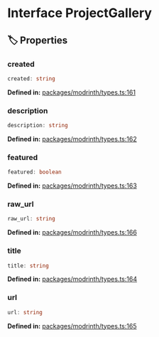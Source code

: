 # Interface ProjectGallery

## 🏷️ Properties

### created

```ts
created: string
```
<p style="font-size: 14px; color: var(--vp-c-text-2)">
<strong>Defined in:</strong> <a href="https://github.com/voxelum/minecraft-launcher-core-node/blob/master/packages/modrinth/types.ts#L161" target="_blank" rel="noreferrer">packages/modrinth/types.ts:161</a>
</p>


### description

```ts
description: string
```
<p style="font-size: 14px; color: var(--vp-c-text-2)">
<strong>Defined in:</strong> <a href="https://github.com/voxelum/minecraft-launcher-core-node/blob/master/packages/modrinth/types.ts#L162" target="_blank" rel="noreferrer">packages/modrinth/types.ts:162</a>
</p>


### featured

```ts
featured: boolean
```
<p style="font-size: 14px; color: var(--vp-c-text-2)">
<strong>Defined in:</strong> <a href="https://github.com/voxelum/minecraft-launcher-core-node/blob/master/packages/modrinth/types.ts#L163" target="_blank" rel="noreferrer">packages/modrinth/types.ts:163</a>
</p>


### raw_url

```ts
raw_url: string
```
<p style="font-size: 14px; color: var(--vp-c-text-2)">
<strong>Defined in:</strong> <a href="https://github.com/voxelum/minecraft-launcher-core-node/blob/master/packages/modrinth/types.ts#L166" target="_blank" rel="noreferrer">packages/modrinth/types.ts:166</a>
</p>


### title

```ts
title: string
```
<p style="font-size: 14px; color: var(--vp-c-text-2)">
<strong>Defined in:</strong> <a href="https://github.com/voxelum/minecraft-launcher-core-node/blob/master/packages/modrinth/types.ts#L164" target="_blank" rel="noreferrer">packages/modrinth/types.ts:164</a>
</p>


### url

```ts
url: string
```
<p style="font-size: 14px; color: var(--vp-c-text-2)">
<strong>Defined in:</strong> <a href="https://github.com/voxelum/minecraft-launcher-core-node/blob/master/packages/modrinth/types.ts#L165" target="_blank" rel="noreferrer">packages/modrinth/types.ts:165</a>
</p>


